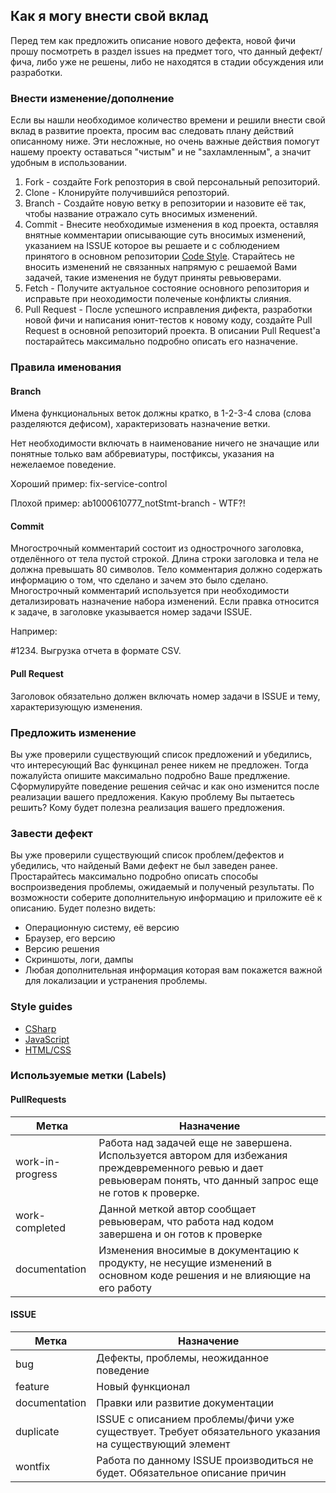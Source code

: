 ## Как я могу внести свой вклад
Перед тем как предложить описание нового дефекта, новой фичи прошу посмотреть в раздел issues на предмет того, что данный дефект/фича, либо уже не решены, либо не находятся в стадии обсуждения или разработки. 
### Внести изменение/дополнение
Если вы нашли необходимое количество времени и решили внести свой вклад в развитие проекта, просим вас следовать плану действий описанному ниже. Эти несложные, но очень важные действия помогут нашему проекту оставаться "чистым" и не "захламленным", а значит удобным в использовании. 
1. Fork - создайте Fork репозтория в свой персональный репозиторий.
1. Clone - Клонируйте получившийся репозторий.
1. Branch - Создайте новую ветку в репозитории и назовите её так, чтобы название отражало суть вносимых изменений.
1. Commit - Внесите необходимые изменения в код проекта, оставляя внятные комментарии описывающие суть вносимых изменений, указанием на ISSUE которое вы решаете и с соблюдением принятого в основном репозитории [Code Style](#Style-guides). Старайтесь не вносить изменений не связанных напрямую с решаемой Вами задачей, такие изменения не будут приняты ревьюверами.
1. Fetch - Получите актуальное состояние основного репозитория и исправьте при неоходимости полеченые конфликты слияния.
1. Pull Request - После успешного исправления дифекта, разработки новой фичи и написания юнит-тестов к новому коду, создайте Pull Request в основной репозиторий проекта. В описании Pull Request'а постарайтесь максимально подробно описать его назначение.
### Правила именования
#### Branch
Имена функциональных веток должны кратко, в 1-2-3-4 слова (слова разделяются дефисом), характеризовать назначение ветки.

Нет необходимости включать в наименование ничего не значащие или понятные только вам аббревиатуры, постфиксы, указания на нежелаемое поведение.

Хороший пример:
fix-service-control

Плохой пример:
ab1000610777_notStmt-branch - WTF?!
#### Commit
Многострочный комментарий состоит из однострочного заголовка, отделённого от тела пустой строкой.
Длина строки заголовка и тела не должна превышать 80 символов.
Тело комментария должно содержать информацию о том, что сделано и зачем это было сделано.
Многострочный комментарий используется при необходимости детализировать назначение набора изменений.
Если правка относится к задаче, в заголовке указывается номер задачи ISSUE.  

Например:

#1234. Выгрузка отчета в формате CSV.
#### Pull Request
Заголовок обязательно должен включать номер задачи в ISSUE и тему, характеризующую изменения.
### Предложить изменение
Вы уже проверили существующий список предложений и убедились, что интересующий Вас функцинал ренее никем не предложен. Тогда пожалуйста опишите максимально подробно Ваше предлжение. Сформулируйте поведение решения сейчас и как оно изменится после реализации вашего предложения. Какую проблему Вы пытаетесь решить? Кому будет полезна реализация вашего предложения.
### Завести дефект 
Вы уже проверили существующий список проблем/дефектов и убедились, что найденый Вами дефект не был заведен ранее. Простарайтесь максимально подробно описать способы воспроизведения проблемы, ожидаемый и полученый результаты. По возможности соберите дополнительную информацию и приложите её к описанию. Будет полезно видеть:
* Операционную систему, её версию
* Браузер, его версию
* Версию решения
* Скриншоты, логи, дампы
* Любая дополнительная информация которая вам покажется важной для локализации и устранения проблемы.
### Style guides
* [CSharp](https://google.github.io/styleguide/csharp-style.html)
* [JavaScript](https://google.github.io/styleguide/jsguide.html)
* [HTML/CSS](https://google.github.io/styleguide/htmlcssguide.html)
### Используемые метки (Labels)
#### PullRequests
|Метка           |Назначение|
|----------------|----------|
|work-in-progress| Работа над задачей еще не завершена. Используется автором для избежания преждевременного ревью и дает ревьюверам понять, что данный запрос еще не готов к проверке.|
|work-completed  | Данной меткой автор сообщает ревьюверам, что работа над кодом завершена и он готов к проверке|
|documentation| Изменения вносимые в документацию к продукту, не несущие изменений в основном коде решения и не влияющие на его работу|
#### ISSUE
|Метка           |Назначение|
|----------------|----------|
|bug|Дефекты, проблемы, неожиданное поведение|
|feature|Новый функционал|
|documentation|Правки или развитие документации|
|duplicate|ISSUE  с описанием проблемы/фичи уже существует. Требует обязательного указания на существующий элемент|
|wontfix|Работа по данному ISSUE производиться не будет. Обязательное описание причин|
